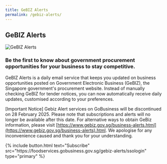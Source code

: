 ```yaml
---
title: GeBIZ Alerts
permalink: /gebiz-alerts/
---
```


## GeBIZ Alerts

![GeBIZ Alerts](/images/grow/RunandGrow_GeBIZAlerts.jpg)

### Be the first to know about government procurement opportunities for your business to stay competitive. 

GeBIZ Alerts is a daily email service that keeps you updated on business opportunities posted on Government Electronic Business (GeBIZ), the Singapore government's procurement website. Instead of manually checking GeBIZ for tender notices, you can now automatically receive daily updates, customised according to your preferences.

[Important Notice] Gebiz Alert services on GoBusiness will be discontinued on 28 February 2025. Please note that subscriptions and alerts will no longer be available after this date. For alternative ways to obtain GeBiz information, please visit [https://www.gebiz.gov.sg/business-alerts.html](https://www.gebiz.gov.sg/business-alerts).html. We apologise for any inconvenience caused and thank you for your understanding.

<p>
{% include button.html text="Subscribe" src="https://foodservices.gobusiness.gov.sg/gebiz-alerts/ssologin" type="primary" %}
</p>

<script src="/jquery/jquery.min.js"></script>
<script src="/jquery/bp-menu-new-tab.js"></script>